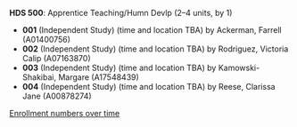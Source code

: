**HDS 500**: Apprentice Teaching/Humn Devlp (2–4 units, by 1)

- **001** (Independent Study) (time and location TBA) by Ackerman, Farrell (A01400756)
- **002** (Independent Study) (time and location TBA) by Rodriguez, Victoria Calip (A07163870)
- **003** (Independent Study) (time and location TBA) by Kamowski-Shakibai, Margare (A17548439)
- **004** (Independent Study) (time and location TBA) by Reese, Clarissa Jane (A00878274)

[Enrollment numbers over time](./HDS500.tsv)
